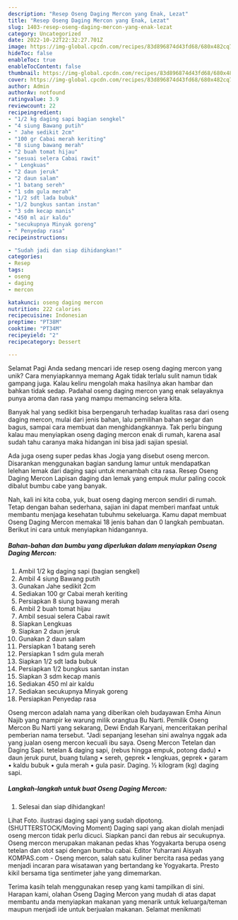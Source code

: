 ```yaml
---
description: "Resep Oseng Daging Mercon yang Enak, Lezat"
title: "Resep Oseng Daging Mercon yang Enak, Lezat"
slug: 1403-resep-oseng-daging-mercon-yang-enak-lezat
category: Uncategorized
date: 2022-10-22T22:32:27.701Z
image: https://img-global.cpcdn.com/recipes/83d896874d43fd68/680x482cq70/oseng-daging-mercon-foto-resep-utama.jpg
hideToc: false
enableToc: true
enableTocContent: false
thumbnail: https://img-global.cpcdn.com/recipes/83d896874d43fd68/680x482cq70/oseng-daging-mercon-foto-resep-utama.jpg
cover: https://img-global.cpcdn.com/recipes/83d896874d43fd68/680x482cq70/oseng-daging-mercon-foto-resep-utama.jpg
author: Admin
authorAv: notfound
ratingvalue: 3.9
reviewcount: 22
recipeingredient:
- "1/2 kg daging sapi bagian sengkel"
- "4 siung Bawang putih"
- " Jahe sedikit 2cm"
- "100 gr Cabai merah keriting"
- "8 siung bawang merah"
- "2 buah tomat hijau"
- "sesuai selera Cabai rawit"
- " Lengkuas"
- "2 daun jeruk"
- "2 daun salam"
- "1 batang sereh"
- "1 sdm gula merah"
- "1/2 sdt lada bubuk"
- "1/2 bungkus santan instan"
- "3 sdm kecap manis"
- "450 ml air kaldu"
- "secukupnya Minyak goreng"
- " Penyedap rasa"
recipeinstructions:

- "Sudah jadi dan siap dihidangkan!"
categories:
- Resep
tags:
- oseng
- daging
- mercon

katakunci: oseng daging mercon 
nutrition: 222 calories
recipecuisine: Indonesian
preptime: "PT38M"
cooktime: "PT34M"
recipeyield: "2"
recipecategory: Dessert

---
```



Selamat Pagi Anda sedang mencari ide resep oseng daging mercon yang unik? Cara menyiapkannya memang Agak tidak terlalu sulit namun tidak gampang juga. Kalau keliru mengolah maka hasilnya akan hambar dan bahkan tidak sedap. Padahal oseng daging mercon yang enak selayaknya punya aroma dan rasa yang mampu memancing selera kita.


Banyak hal yang sedikit bisa berpengaruh terhadap kualitas rasa dari oseng daging mercon, mulai dari jenis bahan, lalu pemilihan bahan segar dan bagus, sampai cara membuat dan menghidangkannya. Tak perlu bingung kalau mau menyiapkan oseng daging mercon enak di rumah, karena asal sudah tahu caranya maka hidangan ini bisa jadi sajian spesial.

Ada juga oseng super pedas khas Jogja yang disebut oseng mercon. Disarankan menggunakan bagian sandung lamur untuk mendapatkan lelehan lemak dari daging sapi untuk menambah cita rasa. Resep Oseng Daging Mercon Lapisan daging dan lemak yang empuk mulur paling cocok dibalut bumbu cabe yang banyak.


Nah, kali ini kita coba, yuk, buat oseng daging mercon sendiri di rumah. Tetap dengan bahan sederhana, sajian ini dapat memberi manfaat untuk membantu menjaga kesehatan tubuhmu sekeluarga. Kamu dapat membuat Oseng Daging Mercon memakai 18 jenis bahan dan 0 langkah pembuatan. Berikut ini cara untuk menyiapkan hidangannya.

<!--inarticleads1-->

##### Bahan-bahan dan bumbu yang diperlukan dalam menyiapkan Oseng Daging Mercon:

1. Ambil 1/2 kg daging sapi (bagian sengkel)
1. Ambil 4 siung Bawang putih
1. Gunakan  Jahe sedikit 2cm
1. Sediakan 100 gr Cabai merah keriting
1. Persiapkan 8 siung bawang merah
1. Ambil 2 buah tomat hijau
1. Ambil sesuai selera Cabai rawit
1. Siapkan  Lengkuas
1. Siapkan 2 daun jeruk
1. Gunakan 2 daun salam
1. Persiapkan 1 batang sereh
1. Persiapkan 1 sdm gula merah
1. Siapkan 1/2 sdt lada bubuk
1. Persiapkan 1/2 bungkus santan instan
1. Siapkan 3 sdm kecap manis
1. Sediakan 450 ml air kaldu
1. Sediakan secukupnya Minyak goreng
1. Persiapkan  Penyedap rasa


Oseng mercon adalah nama yang diberikan oleh budayawan Emha Ainun Najib yang mampir ke warung milik orangtua Bu Narti. Pemilik Oseng Mercon Bu Narti yang sekarang, Dewi Endah Karyani, menceritakan perihal pemberian nama tersebut. &#34;Jadi sepanjang lesehan sini awalnya nggak ada yang jualan oseng mercon kecuali ibu saya. Oseng Mercon Tetelan dan Daging Sapi. tetelan &amp; daging sapi, (rebus hingga empuk, potong dadu) • daun jeruk purut, buang tulang • sereh, geprek • lengkuas, geprek • garam • kaldu bubuk • gula merah • gula pasir. Daging. ½ kilogram (kg) daging sapi. 

<!--inarticleads2-->

##### Langkah-langkah untuk buat Oseng Daging Mercon:


1. Selesai dan siap dihidangkan!

Lihat Foto. ilustrasi daging sapi yang sudah dipotong. (SHUTTERSTOCK/Moving Moment) Daging sapi yang akan diolah menjadi oseng mercon tidak perlu dicuci. Siapkan panci dan rebus air secukupnya. Oseng mercon merupakan makanan pedas khas Yogyakarta berupa oseng tetelan dan otot sapi dengan bumbu cabai. Editor Yuharrani Aisyah KOMPAS.com - Oseng mercon, salah satu kuliner bercita rasa pedas yang menjadi incaran para wisatawan yang bertandang ke Yogyakarta. Presto kikil bersama tiga sentimeter jahe yang dimemarkan. 

Terima kasih telah menggunakan resep yang kami tampilkan di sini. Harapan kami, olahan Oseng Daging Mercon yang mudah di atas dapat membantu anda menyiapkan makanan yang menarik untuk keluarga/teman maupun menjadi ide untuk berjualan makanan. Selamat menikmati
